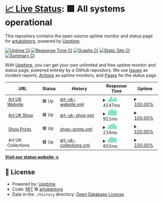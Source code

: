 # [📈 Live Status](https://artukdotorg.github.io/uptime): <!--live status--> **🟩 All systems operational**

This repository contains the open-source uptime monitor and status page for [artukdotorg](https://artukdotorg.github.io/uptime), powered by [Upptime](https://github.com/upptime/upptime).

[![Uptime CI](https://github.com/artukdotorg/uptime/workflows/Uptime%20CI/badge.svg)](https://github.com/artukdotorg/uptime/actions?query=workflow%3A%22Uptime+CI%22)
[![Response Time CI](https://github.com/artukdotorg/uptime/workflows/Response%20Time%20CI/badge.svg)](https://github.com/artukdotorg/uptime/actions?query=workflow%3A%22Response+Time+CI%22)
[![Graphs CI](https://github.com/artukdotorg/uptime/workflows/Graphs%20CI/badge.svg)](https://github.com/artukdotorg/uptime/actions?query=workflow%3A%22Graphs+CI%22)
[![Static Site CI](https://github.com/artukdotorg/uptime/workflows/Static%20Site%20CI/badge.svg)](https://github.com/artukdotorg/uptime/actions?query=workflow%3A%22Static+Site+CI%22)
[![Summary CI](https://github.com/artukdotorg/uptime/workflows/Summary%20CI/badge.svg)](https://github.com/artukdotorg/uptime/actions?query=workflow%3A%22Summary+CI%22)

With [Upptime](https://upptime.js.org), you can get your own unlimited and free uptime monitor and status page, powered entirely by a GitHub repository. We use [Issues](https://github.com/artukdotorg/uptime/issues) as incident reports, [Actions](https://github.com/artukdotorg/uptime/actions) as uptime monitors, and [Pages](https://artukdotorg.github.io/uptime) for the status page.

<!--start: status pages-->
<!-- This summary is generated by Upptime (https://github.com/upptime/upptime) -->
<!-- Do not edit this manually, your changes will be overwritten -->
<!-- prettier-ignore -->
| URL | Status | History | Response Time | Uptime |
| --- | ------ | ------- | ------------- | ------ |
| <img alt="" src="https://icons.duckduckgo.com/ip3/artuk.org.ico" height="13"> [Art UK Website](https://artuk.org) | 🟩 Up | [art-uk-website.yml](https://github.com/artukdotorg/uptime/commits/HEAD/history/art-uk-website.yml) | <details><summary><img alt="Response time graph" src="./graphs/art-uk-website/response-time-week.png" height="20"> 4147ms</summary><br><a href="https://uptime.artuk.org/history/art-uk-website"><img alt="Response time 1781" src="https://img.shields.io/endpoint?url=https%3A%2F%2Fraw.githubusercontent.com%2Fartukdotorg%2Fuptime%2FHEAD%2Fapi%2Fart-uk-website%2Fresponse-time.json"></a><br><a href="https://uptime.artuk.org/history/art-uk-website"><img alt="24-hour response time 16492" src="https://img.shields.io/endpoint?url=https%3A%2F%2Fraw.githubusercontent.com%2Fartukdotorg%2Fuptime%2FHEAD%2Fapi%2Fart-uk-website%2Fresponse-time-day.json"></a><br><a href="https://uptime.artuk.org/history/art-uk-website"><img alt="7-day response time 4147" src="https://img.shields.io/endpoint?url=https%3A%2F%2Fraw.githubusercontent.com%2Fartukdotorg%2Fuptime%2FHEAD%2Fapi%2Fart-uk-website%2Fresponse-time-week.json"></a><br><a href="https://uptime.artuk.org/history/art-uk-website"><img alt="30-day response time 2534" src="https://img.shields.io/endpoint?url=https%3A%2F%2Fraw.githubusercontent.com%2Fartukdotorg%2Fuptime%2FHEAD%2Fapi%2Fart-uk-website%2Fresponse-time-month.json"></a><br><a href="https://uptime.artuk.org/history/art-uk-website"><img alt="1-year response time 1878" src="https://img.shields.io/endpoint?url=https%3A%2F%2Fraw.githubusercontent.com%2Fartukdotorg%2Fuptime%2FHEAD%2Fapi%2Fart-uk-website%2Fresponse-time-year.json"></a></details> | <details><summary><a href="https://uptime.artuk.org/history/art-uk-website">100.00%</a></summary><a href="https://uptime.artuk.org/history/art-uk-website"><img alt="All-time uptime 99.99%" src="https://img.shields.io/endpoint?url=https%3A%2F%2Fraw.githubusercontent.com%2Fartukdotorg%2Fuptime%2FHEAD%2Fapi%2Fart-uk-website%2Fuptime.json"></a><br><a href="https://uptime.artuk.org/history/art-uk-website"><img alt="24-hour uptime 100.00%" src="https://img.shields.io/endpoint?url=https%3A%2F%2Fraw.githubusercontent.com%2Fartukdotorg%2Fuptime%2FHEAD%2Fapi%2Fart-uk-website%2Fuptime-day.json"></a><br><a href="https://uptime.artuk.org/history/art-uk-website"><img alt="7-day uptime 100.00%" src="https://img.shields.io/endpoint?url=https%3A%2F%2Fraw.githubusercontent.com%2Fartukdotorg%2Fuptime%2FHEAD%2Fapi%2Fart-uk-website%2Fuptime-week.json"></a><br><a href="https://uptime.artuk.org/history/art-uk-website"><img alt="30-day uptime 100.00%" src="https://img.shields.io/endpoint?url=https%3A%2F%2Fraw.githubusercontent.com%2Fartukdotorg%2Fuptime%2FHEAD%2Fapi%2Fart-uk-website%2Fuptime-month.json"></a><br><a href="https://uptime.artuk.org/history/art-uk-website"><img alt="1-year uptime 99.98%" src="https://img.shields.io/endpoint?url=https%3A%2F%2Fraw.githubusercontent.com%2Fartukdotorg%2Fuptime%2FHEAD%2Fapi%2Fart-uk-website%2Fuptime-year.json"></a></details>
| <img alt="" src="https://icons.duckduckgo.com/ip3/shop.artuk.org.ico" height="13"> [Art UK Shop](https://shop.artuk.org) | 🟩 Up | [art-uk-shop.yml](https://github.com/artukdotorg/uptime/commits/HEAD/history/art-uk-shop.yml) | <details><summary><img alt="Response time graph" src="./graphs/art-uk-shop/response-time-week.png" height="20"> 911ms</summary><br><a href="https://uptime.artuk.org/history/art-uk-shop"><img alt="Response time 1669" src="https://img.shields.io/endpoint?url=https%3A%2F%2Fraw.githubusercontent.com%2Fartukdotorg%2Fuptime%2FHEAD%2Fapi%2Fart-uk-shop%2Fresponse-time.json"></a><br><a href="https://uptime.artuk.org/history/art-uk-shop"><img alt="24-hour response time 1294" src="https://img.shields.io/endpoint?url=https%3A%2F%2Fraw.githubusercontent.com%2Fartukdotorg%2Fuptime%2FHEAD%2Fapi%2Fart-uk-shop%2Fresponse-time-day.json"></a><br><a href="https://uptime.artuk.org/history/art-uk-shop"><img alt="7-day response time 911" src="https://img.shields.io/endpoint?url=https%3A%2F%2Fraw.githubusercontent.com%2Fartukdotorg%2Fuptime%2FHEAD%2Fapi%2Fart-uk-shop%2Fresponse-time-week.json"></a><br><a href="https://uptime.artuk.org/history/art-uk-shop"><img alt="30-day response time 943" src="https://img.shields.io/endpoint?url=https%3A%2F%2Fraw.githubusercontent.com%2Fartukdotorg%2Fuptime%2FHEAD%2Fapi%2Fart-uk-shop%2Fresponse-time-month.json"></a><br><a href="https://uptime.artuk.org/history/art-uk-shop"><img alt="1-year response time 1461" src="https://img.shields.io/endpoint?url=https%3A%2F%2Fraw.githubusercontent.com%2Fartukdotorg%2Fuptime%2FHEAD%2Fapi%2Fart-uk-shop%2Fresponse-time-year.json"></a></details> | <details><summary><a href="https://uptime.artuk.org/history/art-uk-shop">100.00%</a></summary><a href="https://uptime.artuk.org/history/art-uk-shop"><img alt="All-time uptime 99.91%" src="https://img.shields.io/endpoint?url=https%3A%2F%2Fraw.githubusercontent.com%2Fartukdotorg%2Fuptime%2FHEAD%2Fapi%2Fart-uk-shop%2Fuptime.json"></a><br><a href="https://uptime.artuk.org/history/art-uk-shop"><img alt="24-hour uptime 100.00%" src="https://img.shields.io/endpoint?url=https%3A%2F%2Fraw.githubusercontent.com%2Fartukdotorg%2Fuptime%2FHEAD%2Fapi%2Fart-uk-shop%2Fuptime-day.json"></a><br><a href="https://uptime.artuk.org/history/art-uk-shop"><img alt="7-day uptime 100.00%" src="https://img.shields.io/endpoint?url=https%3A%2F%2Fraw.githubusercontent.com%2Fartukdotorg%2Fuptime%2FHEAD%2Fapi%2Fart-uk-shop%2Fuptime-week.json"></a><br><a href="https://uptime.artuk.org/history/art-uk-shop"><img alt="30-day uptime 100.00%" src="https://img.shields.io/endpoint?url=https%3A%2F%2Fraw.githubusercontent.com%2Fartukdotorg%2Fuptime%2FHEAD%2Fapi%2Fart-uk-shop%2Fuptime-month.json"></a><br><a href="https://uptime.artuk.org/history/art-uk-shop"><img alt="1-year uptime 99.84%" src="https://img.shields.io/endpoint?url=https%3A%2F%2Fraw.githubusercontent.com%2Fartukdotorg%2Fuptime%2FHEAD%2Fapi%2Fart-uk-shop%2Fuptime-year.json"></a></details>
| <img alt="" src="https://icons.duckduckgo.com/ip3/shop.artuk.org.ico" height="13"> [Shop Prints](https://shop.artuk.org/prints.html) | 🟩 Up | [shop-prints.yml](https://github.com/artukdotorg/uptime/commits/HEAD/history/shop-prints.yml) | <details><summary><img alt="Response time graph" src="./graphs/shop-prints/response-time-week.png" height="20"> 216ms</summary><br><a href="https://uptime.artuk.org/history/shop-prints"><img alt="Response time 914" src="https://img.shields.io/endpoint?url=https%3A%2F%2Fraw.githubusercontent.com%2Fartukdotorg%2Fuptime%2FHEAD%2Fapi%2Fshop-prints%2Fresponse-time.json"></a><br><a href="https://uptime.artuk.org/history/shop-prints"><img alt="24-hour response time 432" src="https://img.shields.io/endpoint?url=https%3A%2F%2Fraw.githubusercontent.com%2Fartukdotorg%2Fuptime%2FHEAD%2Fapi%2Fshop-prints%2Fresponse-time-day.json"></a><br><a href="https://uptime.artuk.org/history/shop-prints"><img alt="7-day response time 216" src="https://img.shields.io/endpoint?url=https%3A%2F%2Fraw.githubusercontent.com%2Fartukdotorg%2Fuptime%2FHEAD%2Fapi%2Fshop-prints%2Fresponse-time-week.json"></a><br><a href="https://uptime.artuk.org/history/shop-prints"><img alt="30-day response time 347" src="https://img.shields.io/endpoint?url=https%3A%2F%2Fraw.githubusercontent.com%2Fartukdotorg%2Fuptime%2FHEAD%2Fapi%2Fshop-prints%2Fresponse-time-month.json"></a><br><a href="https://uptime.artuk.org/history/shop-prints"><img alt="1-year response time 914" src="https://img.shields.io/endpoint?url=https%3A%2F%2Fraw.githubusercontent.com%2Fartukdotorg%2Fuptime%2FHEAD%2Fapi%2Fshop-prints%2Fresponse-time-year.json"></a></details> | <details><summary><a href="https://uptime.artuk.org/history/shop-prints">100.00%</a></summary><a href="https://uptime.artuk.org/history/shop-prints"><img alt="All-time uptime 99.79%" src="https://img.shields.io/endpoint?url=https%3A%2F%2Fraw.githubusercontent.com%2Fartukdotorg%2Fuptime%2FHEAD%2Fapi%2Fshop-prints%2Fuptime.json"></a><br><a href="https://uptime.artuk.org/history/shop-prints"><img alt="24-hour uptime 100.00%" src="https://img.shields.io/endpoint?url=https%3A%2F%2Fraw.githubusercontent.com%2Fartukdotorg%2Fuptime%2FHEAD%2Fapi%2Fshop-prints%2Fuptime-day.json"></a><br><a href="https://uptime.artuk.org/history/shop-prints"><img alt="7-day uptime 100.00%" src="https://img.shields.io/endpoint?url=https%3A%2F%2Fraw.githubusercontent.com%2Fartukdotorg%2Fuptime%2FHEAD%2Fapi%2Fshop-prints%2Fuptime-week.json"></a><br><a href="https://uptime.artuk.org/history/shop-prints"><img alt="30-day uptime 100.00%" src="https://img.shields.io/endpoint?url=https%3A%2F%2Fraw.githubusercontent.com%2Fartukdotorg%2Fuptime%2FHEAD%2Fapi%2Fshop-prints%2Fuptime-month.json"></a><br><a href="https://uptime.artuk.org/history/shop-prints"><img alt="1-year uptime 99.79%" src="https://img.shields.io/endpoint?url=https%3A%2F%2Fraw.githubusercontent.com%2Fartukdotorg%2Fuptime%2FHEAD%2Fapi%2Fshop-prints%2Fuptime-year.json"></a></details>
| <img alt="" src="https://icons.duckduckgo.com/ip3/null.ico" height="13"> Art UK Collections | 🟩 Up | [art-uk-collections.yml](https://github.com/artukdotorg/uptime/commits/HEAD/history/art-uk-collections.yml) | <details><summary><img alt="Response time graph" src="./graphs/art-uk-collections/response-time-week.png" height="20"> 602ms</summary><br><a href="https://uptime.artuk.org/history/art-uk-collections"><img alt="Response time 615" src="https://img.shields.io/endpoint?url=https%3A%2F%2Fraw.githubusercontent.com%2Fartukdotorg%2Fuptime%2FHEAD%2Fapi%2Fart-uk-collections%2Fresponse-time.json"></a><br><a href="https://uptime.artuk.org/history/art-uk-collections"><img alt="24-hour response time 851" src="https://img.shields.io/endpoint?url=https%3A%2F%2Fraw.githubusercontent.com%2Fartukdotorg%2Fuptime%2FHEAD%2Fapi%2Fart-uk-collections%2Fresponse-time-day.json"></a><br><a href="https://uptime.artuk.org/history/art-uk-collections"><img alt="7-day response time 602" src="https://img.shields.io/endpoint?url=https%3A%2F%2Fraw.githubusercontent.com%2Fartukdotorg%2Fuptime%2FHEAD%2Fapi%2Fart-uk-collections%2Fresponse-time-week.json"></a><br><a href="https://uptime.artuk.org/history/art-uk-collections"><img alt="30-day response time 601" src="https://img.shields.io/endpoint?url=https%3A%2F%2Fraw.githubusercontent.com%2Fartukdotorg%2Fuptime%2FHEAD%2Fapi%2Fart-uk-collections%2Fresponse-time-month.json"></a><br><a href="https://uptime.artuk.org/history/art-uk-collections"><img alt="1-year response time 615" src="https://img.shields.io/endpoint?url=https%3A%2F%2Fraw.githubusercontent.com%2Fartukdotorg%2Fuptime%2FHEAD%2Fapi%2Fart-uk-collections%2Fresponse-time-year.json"></a></details> | <details><summary><a href="https://uptime.artuk.org/history/art-uk-collections">100.00%</a></summary><a href="https://uptime.artuk.org/history/art-uk-collections"><img alt="All-time uptime 100.00%" src="https://img.shields.io/endpoint?url=https%3A%2F%2Fraw.githubusercontent.com%2Fartukdotorg%2Fuptime%2FHEAD%2Fapi%2Fart-uk-collections%2Fuptime.json"></a><br><a href="https://uptime.artuk.org/history/art-uk-collections"><img alt="24-hour uptime 100.00%" src="https://img.shields.io/endpoint?url=https%3A%2F%2Fraw.githubusercontent.com%2Fartukdotorg%2Fuptime%2FHEAD%2Fapi%2Fart-uk-collections%2Fuptime-day.json"></a><br><a href="https://uptime.artuk.org/history/art-uk-collections"><img alt="7-day uptime 100.00%" src="https://img.shields.io/endpoint?url=https%3A%2F%2Fraw.githubusercontent.com%2Fartukdotorg%2Fuptime%2FHEAD%2Fapi%2Fart-uk-collections%2Fuptime-week.json"></a><br><a href="https://uptime.artuk.org/history/art-uk-collections"><img alt="30-day uptime 100.00%" src="https://img.shields.io/endpoint?url=https%3A%2F%2Fraw.githubusercontent.com%2Fartukdotorg%2Fuptime%2FHEAD%2Fapi%2Fart-uk-collections%2Fuptime-month.json"></a><br><a href="https://uptime.artuk.org/history/art-uk-collections"><img alt="1-year uptime 100.00%" src="https://img.shields.io/endpoint?url=https%3A%2F%2Fraw.githubusercontent.com%2Fartukdotorg%2Fuptime%2FHEAD%2Fapi%2Fart-uk-collections%2Fuptime-year.json"></a></details>

<!--end: status pages-->

[**Visit our status website →**](https://artukdotorg.github.io/uptime)

## 📄 License

- Powered by: [Upptime](https://github.com/upptime/upptime)
- Code: [MIT](./LICENSE) © [artukdotorg](https://artukdotorg.github.io/uptime)
- Data in the `./history` directory: [Open Database License](https://opendatacommons.org/licenses/odbl/1-0/)
